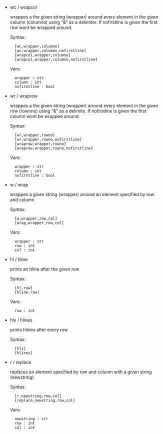 * wc / wrapcol

	wrappes a the given string (wrapper) around every element in the given column (columno) using "&" as a delimiter. If nofirstline is given the first row wont be wrapped around.
    
	Syntax:
	
		[wc,wrapper,columno]
		[wc,wrapper,columno,nofirstline]
		[wrapcol,wrapper,columno]
		[wrapcol,wrapper,columno,nofirstline]
	Vars:
	
		wrapper : str
		column : int
		nofirstline : bool
        
* wr / wraprow

	wrappes a the given string (wrapper) around every element in the given row (rownno) using "&" as a delimite. If nofirstline is given the first column wont be wrapped around.
    
	Syntax:
	
		[wr,wrapper,rowno]
		[wr,wrapper,rowno,nofirstline]
		[wraprow,wrapper,rowno]
		[wraprow,wrapper,rowno,nofirstline]
	Vars:
	
		wrapper : str
		column : int
		nofirstline : bool
		
* w / wrap

	wrappes a given string (wrapper) around an element specified by row and column
	
	Syntax:
	
		[w,wrapper,row,col]
		[wrap,wrapper,row,col]
	Vars:
	
		wrapper : str
		row : int
		col : int
        
* hl / hline

	prints an hline after the given row 
    
	Syntax:
	
		[hl,row]
		[hline,row]
	Vars:
	
		row : int
		
* hls / hlines

	prints hlines after every row
	
	Syntax:
	
		[hls]
		[hlines]
		
* r / replace

	replaces an element specified by row and column with a given string (newstring)
	
	Syntax:
	
		[r,newstring,row,col]
		[replace,newstring,row,col]
	Vars:
	
		newstring : str
		row : int
		col : int